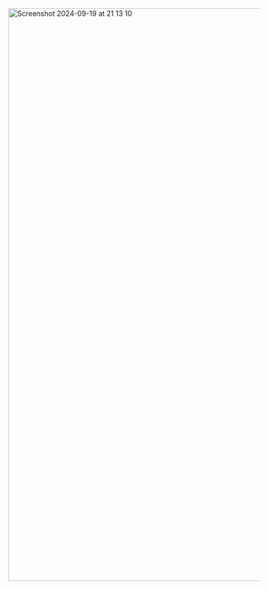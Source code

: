 <img width="1147" alt="Screenshot 2024-09-19 at 21 13 10" src="https://github.com/user-attachments/assets/52472cd1-3daa-41dd-9fd0-25905f21fcc3">
